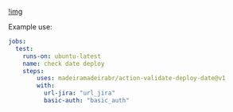 [!img](https://github.com/madeiramadeirabr/action-validate-deploy-date/blob/production/.github/Action_Validate_Date_Deploy.svg)

Example use:

```yml
jobs:
  test:
    runs-on: ubuntu-latest
    name: check date deploy
    steps:      
        uses: madeiramadeirabr/action-validate-deploy-date@v1
        with:
          url-jira: "url_jira"
          basic-auth: "basic_auth"
```